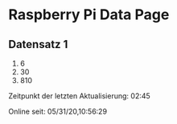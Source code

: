 
# Raspberry Pi Data Page
## Datensatz 1
1. 6
2. 30
3. 810

Zeitpunkt der letzten Aktualisierung: 02:45

Online seit: 05/31/20,10:56:29
    